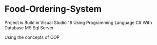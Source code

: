 # Food-Ordering-System
Project is Build in Visual Studio 19 Using Programming Language C# With Database MS Sql Server

Using the concepts of OOP


